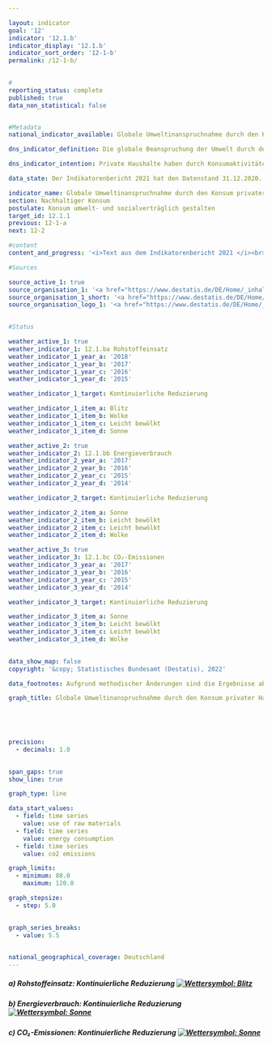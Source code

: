 ```yaml
---

layout: indicator    
goal: '12'    
indicator: '12.1.b'    
indicator_display: '12.1.b'    
indicator_sort_order: '12-1-b'    
permalink: /12-1-b/    
    

#
reporting_status: complete    
published: true    
data_non_statistical: false    


#Metadata    
national_indicator_available: Globale Umweltinanspruchnahme durch den Konsum privater Haushalte    

dns_indicator_definition: Die globale Beanspruchung der Umwelt durch den Konsum privater Haushalte wird hier durch drei Indikatoren dargestellt. Das sind im Einzelnen der in- und ausländische Energieverbrauch, Ausstoß von Kohlendioxid (CO₂) und Rohstoffeinsatz im Zusammenhang mit der Produktion und dem Verbrauch aller Güter für die Konsumaktivitäten inländischer privater Haushalte.    

dns_indicator_intention: Private Haushalte haben durch Konsumaktivitäten einen wesentlichen Anteil am Ressourcenverbrauch einer Volkswirtschaft. Dieser Verbrauch erstreckt sich jedoch nicht nur auf das Inland, sondern findet durch die Produktion importierter Güter auch indirekt im Ausland statt. Der Indikator gibt daher Aufschluss über die globale Umweltinanspruchnahme durch Konsumaktivitäten privater Haushalte. Mit einer Minderung beispielsweise des Energieverbrauchs werden Ressourcen im In- und Ausland eingespart und klimaschädliche Kohlendioxidemissionen vermieden. Ziel der Bundesregierung ist es, die Umweltinanspruchnahme in Zusammenhang mit den Konsumaktivitäten privater Haushalte in allen drei Bereichen kontinuierlich zu reduzieren.    

data_state: Der Indikatorenbericht 2021 hat den Datenstand 31.12.2020. Die Daten auf der DNS-Online Plattform werden regelmäßig aktualisiert, sodass online aktuellere Daten verfügbar sein können als im Indikatorenbericht 2021 veröffentlicht.    

indicator_name: Globale Umweltinanspruchnahme durch den Konsum privater Haushalte    
section: Nachhaltiger Konsum    
postulate: Konsum umwelt- und sozialverträglich gestalten    
target_id: 12.1.1    
previous: 12-1-a    
next: 12-2    

#content     
content_and_progress: '<i>Text aus dem Indikatorenbericht 2021 </i><br>Das Konsumverhalten privater Haushalte hat verschiedene Auswirkungen auf die Umwelt. Der Indikator stellt drei der verantwortlichen Einflussfaktoren, nämlich Energie, CO₂-Emissionen und den Rohstoffeinsatz, dar. Die zugehörigen Daten werden in den Umweltökonomischen Gesamtrechnungen aus verschiedenen amtlichen und nichtamtlichen Quellen errechnet.<br>Ressourcen können direkt oder indirekt durch Haushalte konsumiert werden. Der Einsatz von Erdgas, etwa zum Heizen, oder von Kraftstoff im Straßenverkehr, aber auch der Verzehr von Nahrung zählen zum direkten Konsum. Zudem werden Ressourcen auch während des gesamten Herstellungsprozesses von Konsumgütern und deren Transport im In- und Ausland in den Gütern gebunden oder verbraucht. Der Konsum erfolgt dann indirekt bei Erwerb und Nutzung dieser Güter durch inländische private Haushalte. Beide Arten des Konsums werden mit dem vorliegenden Indikator erfasst und getrennt für Energie, Rohstoffe und CO₂ dargestellt.<br>Rohstoffeinsatz, Energieverbrauch und CO₂-Ausstoß sind eng miteinander verbunden. Der stoffliche Einsatz von Kohle, Öl oder Gas in Kraftwerken und Heizungen zur Produktion von Strom und Wärme ist gleichzeitig ein Verbrauch von Energie. Zudem zieht das Verbrennen von Energieträgern in der Regel auch den Ausstoß von CO₂ nach sich.<br>Der Einsatz von Rohstoffen umfasst jedoch nicht nur Energieträger. Dies wird auch in den Zeitreihen offenbar: Während die Daten für Energieverbrauch und Emissionen einen wellenförmigen, insgesamt rückläufigen Verlauf aufweisen, ist diese Entwicklung für den Rohstoffeinsatz weniger markant. In den Rohstoffeinsatz fließen nämlich neben abiotischen Rohstoffen, zu denen neben Energieträgern beispielsweise auch andere mineralische Rohstoffe wie Sand oder Salze gehören, auch erneuerbare Rohstoffe, wie land- und forstwirtschaftliche Erzeugnisse. Während der Einsatz von abiotischen Rohstoffen kontinuierlich sinkt, gibt es im Bereich der landwirtschaftlichen Erzeugnisse größere Schwankungen. Dies führte für den Zeitraum 2010 bis 2016 insgesamt zu einem leichten Rückgang um 3&nbsp;%.<br>Im gleichen Zeitraum verzeichnete der Energieverbrauch dagegen einen Rückgang um 6&nbsp;%. Verluste, die bei der Erzeugung von Strom und Fernwärme für den Konsum privater Haushalte anfallen, sind dabei im indirekten Verbrauch berücksichtigt. Der Energieverbrauch lässt sich in die Bedarfsfelder Wohnen, Mobilität, Ernährung, sonstige Produkte und Dienstleistungen gliedern. Der Bereich Wohnen machte dabei im Jahr 2016 mit insgesamt rund 3 402 Petajoule (36&nbsp;% des Gesamtverbrauchs der privaten Haushalte) den größten Teil aus.<br>Die CO₂-Emissionen zeigen eine ähnliche Entwicklung. Die überwiegenden Mengen an Emissionen entstehen bereits indirekt bei der Produktion der Konsumgüter im In- und Ausland und nicht erst beim Konsum der Güter selbst. Insgesamt betrugen die CO₂-Emissionen durch den Konsum privater Haushalte im Jahr 2016 667 Millionen Tonnen. Dabei lag das Verhältnis zwischen direkten und indirekten Emissionen bei rund 1:2. Zwischen 2010 und 2016 sanken die direkten CO₂-Emissionen um 6&nbsp;% und der Emissionsgehalt der Konsumgüter um 1&nbsp;%. Die letzten fünf Jahre zeigen hingegen insgesamt keinen Rückgang, sondern einen leichten Zuwachs der Emissionen.<br>Dieser Indikator weist Querbezüge zum Indikator <a href="https://dnsUpgradeEnvironment.github.io/dns-indicators/8-1">8.1</a> „Gesamtrohstoffproduktivität“ auf.'    

#Sources    

source_active_1: true
source_organisation_1: '<a href="https://www.destatis.de/DE/Home/_inhalt.html">Statistisches Bundesamt</a>'
source_organisation_1_short: '<a href="https://www.destatis.de/DE/Home/_inhalt.html">Statistisches Bundesamt (Destatis)</a>'
source_organisation_logo_1: '<a href="https://www.destatis.de/DE/Home/_inhalt.html"><img src="https://g205sdgs.github.io/sdg-indicators/public/logos/destatis.png" alt="Statistisches Bundesamt" title=" Klicken Sie hier um zur Homepage der Organisation Statistisches Bundesamt zu gelangen." style="height:60px; width:148px; border: transparent"/></a>'
    

#Status    

weather_active_1: true
weather_indicator_1: 12.1.ba Rohstoffeinsatz
weather_indicator_1_year_a: '2018'
weather_indicator_1_year_b: '2017'
weather_indicator_1_year_c: '2016'
weather_indicator_1_year_d: '2015'

weather_indicator_1_target: Kontinuierliche Reduzierung

weather_indicator_1_item_a: Blitz
weather_indicator_1_item_b: Wolke
weather_indicator_1_item_c: Leicht bewölkt
weather_indicator_1_item_d: Sonne

weather_active_2: true
weather_indicator_2: 12.1.bb Energieverbrauch
weather_indicator_2_year_a: '2017'
weather_indicator_2_year_b: '2016'
weather_indicator_2_year_c: '2015'
weather_indicator_2_year_d: '2014'

weather_indicator_2_target: Kontinuierliche Reduzierung

weather_indicator_2_item_a: Sonne
weather_indicator_2_item_b: Leicht bewölkt
weather_indicator_2_item_c: Leicht bewölkt
weather_indicator_2_item_d: Wolke

weather_active_3: true
weather_indicator_3: 12.1.bc CO₂-Emissionen
weather_indicator_3_year_a: '2017'
weather_indicator_3_year_b: '2016'
weather_indicator_3_year_c: '2015'
weather_indicator_3_year_d: '2014'

weather_indicator_3_target: Kontinuierliche Reduzierung

weather_indicator_3_item_a: Sonne
weather_indicator_3_item_b: Leicht bewölkt
weather_indicator_3_item_c: Leicht bewölkt
weather_indicator_3_item_d: Wolke
    

data_show_map: false    
copyright: '&copy; Statistisches Bundesamt (Destatis), 2022'    

data_footnotes: Aufgrund methodischer Änderungen sind die Ergebnisse ab 2016 nur eingeschränkt mit den Vorjahren vergleichbar.<br>• Die Daten basieren auf einer Sonderauswertung.    

graph_title: Globale Umweltinanspruchnahme durch den Konsum privater Haushalte    

    

    

precision: 
  - decimals: 1.0
        

span_gaps: true    
show_line: true    

graph_type: line    

data_start_values: 
  - field: time series
    value: use of raw materials
  - field: time series
    value: energy consumption
  - field: time series
    value: co2 emissions    

graph_limits: 
  - minimum: 80.0
    maximum: 120.0    

graph_stepsize: 
  - step: 5.0
        

graph_series_breaks: 
  - value: 5.5
            

national_geographical_coverage: Deutschland    
---
```



<div>
  <div class="my-header">
    <h5>a) Rohstoffeinsatz: Kontinuierliche Reduzierung
      <a href="https://dnsUpgradeEnvironment.github.io/dns-indicators/status"><img src="https://g205sdgs.github.io/sdg-indicators/public/Wettersymbole/Blitz.png" title="Weder Durchschnittswert noch die letzte Veränderung deuten in die richtige Richtung." alt="Wettersymbol: Blitz"/>
      </a>
    </h5>
  </div>
  <div class="my-header-note">
  </div>
</div>
<div>
  <div class="my-header">
    <h5>b) Energieverbrauch: Kontinuierliche Reduzierung
      <a href="https://dnsUpgradeEnvironment.github.io/dns-indicators/status"><img src="https://g205sdgs.github.io/sdg-indicators/public/Wettersymbole/Sonne.png" title="Sowohl der Durchschnittswert als auch die letzte jährliche Veränderung deuten in die richtige Richtung." alt="Wettersymbol: Sonne"/>
      </a>
    </h5>
  </div>
  <div class="my-header-note">
  </div>
</div>
<div>
  <div class="my-header">
    <h5>c) CO₂-Emissionen: Kontinuierliche Reduzierung
      <a href="https://dnsUpgradeEnvironment.github.io/dns-indicators/status"><img src="https://g205sdgs.github.io/sdg-indicators/public/Wettersymbole/Sonne.png" title="Sowohl der Durchschnittswert als auch die letzte jährliche Veränderung deuten in die richtige Richtung." alt="Wettersymbol: Sonne"/>
      </a>
    </h5>
  </div>
  <div class="my-header-note">
  </div>
</div>